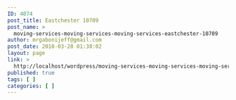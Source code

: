 ```yaml
---
ID: 4074
post_title: Eastchester 10709
post_name: >
  moving-services-moving-services-moving-services-eastchester-10709
author: mrgabonijeff@gmail.com
post_date: 2018-03-28 01:38:02
layout: page
link: >
  http://localhost/wordpress/moving-services-moving-services-moving-services-eastchester-10709/
published: true
tags: [ ]
categories: [ ]
---
```

